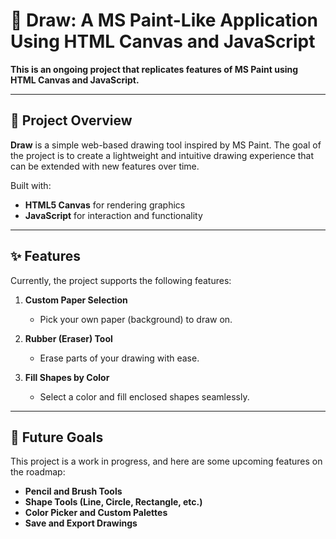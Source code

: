# 🎨 Draw: A MS Paint-Like Application Using HTML Canvas and JavaScript  

**This is an ongoing project that replicates features of MS Paint using HTML Canvas and JavaScript.**

---

## 🚀 Project Overview  
**Draw** is a simple web-based drawing tool inspired by MS Paint. The goal of the project is to create a lightweight and intuitive drawing experience that can be extended with new features over time.  

Built with:  
- **HTML5 Canvas** for rendering graphics  
- **JavaScript** for interaction and functionality  

---

## ✨ Features  
Currently, the project supports the following features:  

1. **Custom Paper Selection**  
   - Pick your own paper (background) to draw on.  

2. **Rubber (Eraser) Tool**  
   - Erase parts of your drawing with ease.  

3. **Fill Shapes by Color**  
   - Select a color and fill enclosed shapes seamlessly.  

---

## 🎯 Future Goals  
This project is a work in progress, and here are some upcoming features on the roadmap:  
- **Pencil and Brush Tools**  
- **Shape Tools (Line, Circle, Rectangle, etc.)**  
- **Color Picker and Custom Palettes**  
- **Save and Export Drawings**  
